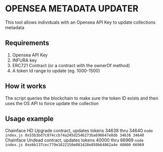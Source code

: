 # OPENSEA METADATA UPDATER

This tool allows individuals with an Opensea API Key to update collections metadata

## Requirements
1. Opensea API Key
2. INFURA key
3. ERC721 Contract (or a contract with the ownerOf method)
4. A token Id range to update (eg. 1000-1500)

## How it works
The script queries the blockchain to make sure the token ID exists and then uses the OS API to force update the collection


## Usage example
Chainface HD Upgrade contract, updates tokens 34638 thru 34640
`node index.js 0x55b3bd7c074ccb74a245d2546273ba690647e8db 34638 34640`
Chainface Undead contract, updates tokens 40000 thru 66969
`node index.js 0xebb137cec779e1622150e081428e850b64862a4e 40000 66969`
